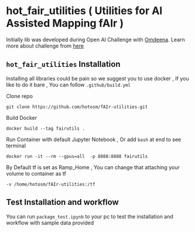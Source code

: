 # hot_fair_utilities ( Utilities for AI Assisted Mapping fAIr )

Initially lib was developed during Open AI Challenge with [Omdeena](https://omdena.com/). Learn more about challenge from [here](https://www.hotosm.org/tech-blog/hot-tech-talk-open-ai-challenge/)

## `hot_fair_utilities` Installation

Installing all libraries could be pain so we suggest you to use docker , If you like to do it bare , You can follow `.github/build.yml`

Clone repo

```
git clone https://github.com/hotosm/fAIr-utilities.git
```

Build Docker

```
docker build --tag fairutils .
```

Run Container with default Jupyter Notebook , Or add `bash` at end to see terminal

```
docker run -it --rm --gpus=all  -p 8888:8888 fairutils
```

By Default tf is set as Ramp_Home , You can change that attaching your volume to container as tf

```
-v /home/hotosm/fAIr-utilities:/tf
```

## Test Installation and workflow

You can run `package_test.ipynb` to your pc to test the installation and workflow with sample data provided
